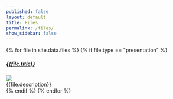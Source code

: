 ```yaml
---
published: false
layout: default
title: Files
permalink: /files/
show_sidebar: false
---
```



<div class="card-columns ">
{% for file in site.data.files %}
{% if file.type == "presentation" %}
    <div class="card" style="width: 100%">
    <h5 class="card-title"> <a href="/files/presentations/{{ file.file }}" target="_blank" >{{file.title}}</a> </h5>
      <img class="card-img-side" src="/files/presentations/thumbnails/{{ file.thumbnail }}"/>
      <div class="card-body">
        <div class="card-text">
          {{file.description}}
        </div>
      </div>
    </div>
{% endif %}
{% endfor %}
</div>